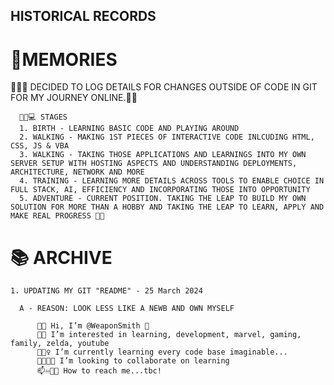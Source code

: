 ## HISTORICAL RECORDS 

  # 🍃MEMORIES
   🤷🏻‍♂️ DECIDED TO LOG DETAILS FOR CHANGES OUTSIDE OF CODE IN GIT FOR MY JOURNEY ONLINE.👾👻
    
      🧔🏻💻 STAGES 
      1. BIRTH - LEARNING BASIC CODE AND PLAYING AROUND
      2. WALKING - MAKING 1ST PIECES OF INTERACTIVE CODE INLCUDING HTML, CSS, JS & VBA
      3. WALKING - TAKING THOSE APPLICATIONS AND LEARNINGS INTO MY OWN SERVER SETUP WITH HOSTING ASPECTS AND UNDERSTANDING DEPLOYMENTS, ARCHITECTURE, NETWORK AND MORE
      4. TRAINING - LEARNING MORE DETAILS ACROSS TOOLS TO ENABLE CHOICE IN FULL STACK, AI, EFFICIENCY AND INCORPORATING THOSE INTO OPPORTUNITY
      5. ADVENTURE - CURRENT POSITION. TAKING THE LEAP TO BUILD MY OWN SOLUTION FOR MORE THAN A HOBBY AND TAKING THE LEAP TO LEARN, APPLY AND MAKE REAL PROGRESS 🏰🎶

  # 📚 ARCHIVE
  
    1. UPDATING MY GIT "README" - 25 March 2024
    
      A - REASON: LOOK LESS LIKE A NEWB AND OWN MYSELF
    
          💚👋 Hi, I’m @WeaponSmith 🎱
          👀🎶 I’m interested in learning, development, marvel, gaming, family, zelda, youtube
          🌱🤹‍♀️ I’m currently learning every code base imaginable...
          💞🧬🔮😅 I’m looking to collaborate on learning
          📫♾🎻🎵 How to reach me...tbc!
